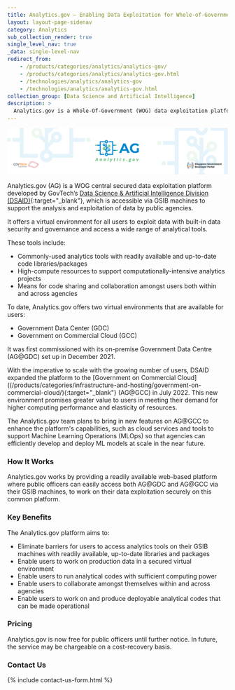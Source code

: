 ```yaml
---
title: Analytics.gov – Enabling Data Exploitation for Whole-of-Government (WOG)
layout: layout-page-sidenav
category: Analytics
sub_collection_render: true
single_level_nav: true
_data: single-level-nav
redirect_from:
    - /products/categories/analytics/analytics-gov/
    - /products/categories/analytics/analytics-gov.html
    - /technologies/analytics/analytics-gov
    - /technologies/analytics/analytics-gov.html
collection_group: [Data Science and Artificial Intelligence]
description: >
  Analytics.gov is a Whole-Of-Government (WOG) data exploitation platform to support the analysis of data by agencies.
---
```


![Analytics.gov header banner](/assets/img/Analytics-gov-HeaderBanner-v1.png)

Analytics.gov (AG) is a WOG central secured data exploitation platform developed by GovTech’s [Data Science & Artificial Intelligence Division (DSAID)](https://www.tech.gov.sg/capability-centre-dsaid){:target="_blank"}, which is accessible via GSIB machines to support the analysis and exploitation of data by public agencies.

It offers a virtual environment for all users to exploit data with built-in data security and governance and access a wide range of analytical tools.

These tools include:
- Commonly-used analytics tools with readily available and up-to-date code libraries/packages
- High-compute resources to support computationally-intensive analytics projects
- Means for code sharing and collaboration amongst users both within and across agencies

To date, Analytics.gov offers two virtual environments that are available for users: 
- Government Data Center (GDC)
- Government on Commercial Cloud (GCC)

It was first commissioned with its on-premise Government Data Centre (AG@GDC) set up in December 2021. 

With the imperative to scale with the growing number of users, DSAID expanded the platform to the [Government on Commercial Cloud]((/products/categories/infrastructure-and-hosting/government-on-commercial-cloud/){:target="_blank"} (AG@GCC) in July 2022. This new environment promises greater value to users in meeting their demand for higher computing performance and elasticity of resources. 

The Analytics.gov team plans to bring in new features on AG@GCC to enhance the platform's capabilities, such as cloud services and tools to support Machine Learning Operations (MLOps) so that agencies can efficiently develop and deploy ML models at scale in the near future.

### How It Works

Analytics.gov works by providing a readily available web-based platform where public officers can easily access both AG@GDC and AG@GCC via their GSIB machines, to work on their data exploitation securely on this common platform.

### Key Benefits

The Analytics.gov platform aims to: 

- Eliminate barriers for users to access analytics tools on their GSIB machines with readily available, up-to-date libraries and packages
- Enable users to work on production data in a secured virtual environment
- Enable users to run analytical codes with sufficient computing power
- Enable users to collaborate amongst themselves within and across agencies
- Enable users to work on and produce deployable analytical codes that can be made operational

### Pricing

Analytics.gov is now free for public officers until further notice. In future, the service may be chargeable on a cost-recovery basis.

### Contact Us

{% include contact-us-form.html %}





